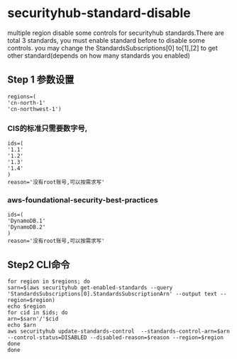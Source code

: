# securityhub-standard-disable
multiple region disable some controls for securityhub standards.There are total 3 standards, you must enable standard before to disable some controls.
you may change the StandardsSubscriptions[0] to[1],[2] to get other standard(depends on how many standards you enabled)
## Step 1 参数设置

```
regions=( 
'cn-north-1'
'cn-northwest-1')
```
### CIS的标准只需要数字号,
```
ids=(
'1.1'
'1.2'
'1.3'
'1.4'
)
reason='没有root账号,可以按需求写'

```
### aws-foundational-security-best-practices
```
ids=(
'DynamoDB.1'
'DynamoDB.2'
)
reason='没有root账号,可以按需求写'
```
## Step2 CLI命令
```
for region in $regions; do
sarn=$(aws securityhub get-enabled-standards --query 'StandardsSubscriptions[0].StandardsSubscriptionArn' --output text --region=$region)
echo $region
for cid in $ids; do
arn=$sarn'/'$cid
echo $arn
aws securityhub update-standards-control  --standards-control-arn=$arn --control-status=DISABLED --disabled-reason=$reason --region=$region
done
done
```
